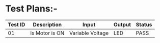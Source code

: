 

# Test Plans:-

| Test ID |	Description	| Input | Output | Status |
|---------|-------------|-------|--------|--------|
| 01 | Is Motor is ON |	Variable Voltage |	LED |	PASS |
